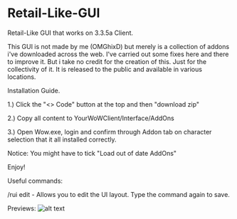 # Retail-Like-GUI
Retail-Like GUI that works on 3.3.5a Client.


This GUI is not made by me (OMGhixD) but merely is a collection of addons i've downloaded across the web. I've carried out some fixes here and there to improve it. But i take no credit for the creation of this. Just for the collectivity of it. It is released to the public and available in various locations.

Installation Guide.

1.) Click the "<> Code" button at the top and then "download zip"

2.) Copy all content to YourWoWClient/Interface/AddOns

3.) Open Wow.exe, login and confirm through Addon tab on character selection that it all installed correctly.

Notice: You might have to tick "Load out of date AddOns"

Enjoy!

Useful commands:

/rui edit - Allows you to edit the UI layout. Type the command again to save.

Previews:
![alt text](https://i.imgur.com/uVQNY6o.jpeg "Preview_1")
